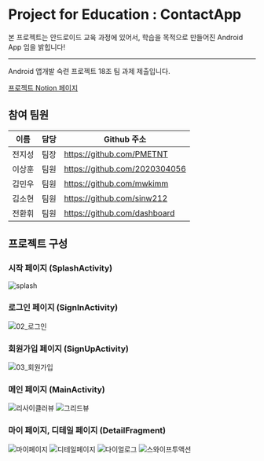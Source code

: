 # Project for Education : ContactApp

본 프로젝트는 안드로이드 교육 과정에 있어서, 학습을 목적으로 만들어진 Android App 임을 밝힙니다!






---





Android 앱개발 숙련 프로젝트 18조 팀 과제 제출입니다.



[프로젝트 Notion 페이지](https://www.notion.so/18-bc8dc20c3f994a419f2b01b67552e78d)





## 참여 팀원

| 이름   | 담당 | Github 주소                   |
| ------ | ---- | ----------------------------- |
| 전지성 | 팀장 | https://github.com/PMETNT     |
| 이상훈 | 팀원 | https://github.com/2020304056 |
| 김민우 | 팀원 | https://github.com/mwkimm     |
| 김소현 | 팀원 | https://github.com/sinw212    |
| 전환휘 | 팀원 | https://github.com/dashboard  |



## 프로젝트 구성

### 시작 페이지 (SplashActivity)

![splash](https://github.com/Team18Contact/ContactApp/assets/139109345/c3c80eb1-a5e2-4596-a016-d9c23aa93b68)





### 로그인 페이지 (SignInActivity)
![02_로그인](https://github.com/Team18Contact/ContactApp/assets/139109345/d021c5ce-d171-4b8f-abd0-9edde947f7d0)


### 회원가입 페이지 (SignUpActivity)
![03_회원가입](https://github.com/Team18Contact/ContactApp/assets/139109345/ca47c7ad-9f26-4832-8b1b-48360a8fb631)




### 메인 페이지 (MainActivity)
![리사이클러뷰](https://github.com/Team18Contact/ContactApp/assets/139109345/6f52115f-ec5d-4319-8ecb-0cd2efdefdb6)
![그리드뷰](https://github.com/Team18Contact/ContactApp/assets/139109345/badeed50-6758-4fa0-874c-2f47a153f127)



### 마이 페이지, 디테일 페이지 (DetailFragment)
![마이페이지](https://github.com/Team18Contact/ContactApp/assets/139109345/d1ce85b7-1eed-4cf2-bb26-96c0fbcf6536)
![디테일페이지](https://github.com/Team18Contact/ContactApp/assets/139109345/a981e693-fa3a-4514-98e6-29df79847f90)
![다이얼로그](https://github.com/Team18Contact/ContactApp/assets/139109345/9373240d-bbb9-464d-a494-c1ecc886d7f8)
![스와이프투액션](https://github.com/Team18Contact/ContactApp/assets/139109345/d77c0eb3-753c-44ca-bffd-8a51483b2360)


